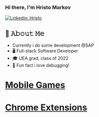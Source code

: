 ### Hi there, I'm Hristo Markov
[![Linkedin: Hristo](https://img.shields.io/badge/-Hristo-blue?style=flat-square&logo=Linkedin&logoColor=white&link=https://www.linkedin.com/in/hristo-markov/)](https://www.linkedin.com/in/hristo-markov/)

## :book: 𝙰𝚋𝚘𝚞𝚝 𝙼𝚎
- Currently i do some development @SAP 
- 🖥 Full-stack Software Developer
- 🎓 UEA grad, class of 2022
- 🍕 Fun fact i love debugging! 

# <a href="https://play.google.com/store/apps/developer?id=H.Markov&hl=en&gl=US">Mobile Games</a><br>
# <a href="https://chrome.google.com/webstore/search/Hristo%20Markov?_category=extensions">Chrome Extensions</a>
